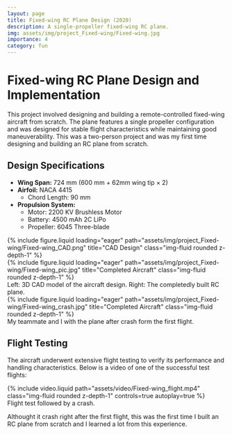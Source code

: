 ```yaml
---
layout: page
title: Fixed-wing RC Plane Design (2020)
description: A single-propeller fixed-wing RC plane.
img: assets/img/project_Fixed-wing/Fixed-wing.jpg
importance: 4
category: fun
---
```


# Fixed-wing RC Plane Design and Implementation

This project involved designing and building a remote-controlled fixed-wing aircraft from scratch. The plane features a single propeller configuration and was designed for stable flight characteristics while maintaining good maneuverability. This was a two-person project and was my first time designing and building an RC plane from scratch.

## Design Specifications

- **Wing Span:** 724 mm (600 mm + 62mm wing tip × 2)
- **Airfoil:** NACA 4415
  - Chord Length: 90 mm
- **Propulsion System:**
  - Motor: 2200 KV Brushless Motor
  - Battery: 4500 mAh 2C LiPo
  - Propeller: 6045 Three-blade

<div class="row">
    <div class="col-sm-8 mt-3 mt-md-0">
        {% include figure.liquid loading="eager" path="assets/img/project_Fixed-wing/Fixed-wing_CAD.png" title="CAD Design" class="img-fluid rounded z-depth-1" %}
    </div>
    <div class="col-sm-4 mt-3 mt-md-0">
        {% include figure.liquid loading="eager" path="assets/img/project_Fixed-wing/Fixed-wing_pic.jpg" title="Completed Aircraft" class="img-fluid rounded z-depth-1" %}
    </div>
</div>
<div class="caption">
    Left: 3D CAD model of the aircraft design. Right: The completedly built RC plane.
</div>

<div class="row">
    <div class="col-sm mt-3 mt-md-0">
        {% include figure.liquid loading="eager" path="assets/img/project_Fixed-wing/Fixed-wing_crash.jpg" title="Completed Aircraft" class="img-fluid rounded z-depth-1" %}
    </div>
</div>
<div class="caption">
    My teammate and I with the plane after crash form the first flight.
</div>

## Flight Testing

The aircraft underwent extensive flight testing to verify its performance and handling characteristics. Below is a video of one of the successful test flights:

<div class="row mt-3">
    <div class="col-sm mt-3 mt-md-0">
        {% include video.liquid path="assets/video/Fixed-wing_flight.mp4" class="img-fluid rounded z-depth-1" controls=true autoplay=true %}
    </div>
</div>
<div class="caption">
    Flight test followed by a crash. 
</div>

Althought it crash right after the first flight, this was the first time I built an RC plane from scratch and I learned a lot from this experience.
